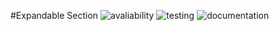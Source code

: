 #Expandable Section ![avaliability](https://img.shields.io/badge/avaliability-beta-orange.svg)  ![testing](https://img.shields.io/badge/testing-untested-red.svg) ![documentation](https://img.shields.io/badge/documentation-undocumented-red.svg)